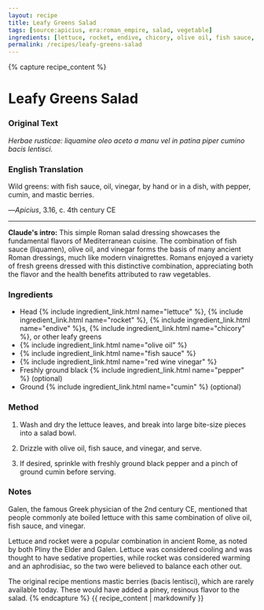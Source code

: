 ```yaml
---
layout: recipe
title: Leafy Greens Salad
tags: [source:apicius, era:roman_empire, salad, vegetable]
ingredients: [lettuce, rocket, endive, chicory, olive oil, fish sauce, red wine vinegar]
permalink: /recipes/leafy-greens-salad
---
```


{% capture recipe_content %}
# Leafy Greens Salad

### Original Text
*Herbae rusticae: liquamine oleo aceto a manu vel in patina piper cumino bacis lentisci.*

### English Translation
Wild greens: with fish sauce, oil, vinegar, by hand or in a dish, with pepper, cumin, and mastic berries.

—*Apicius*, 3.16, c. 4th century CE

___

**Claude's intro:** This simple Roman salad dressing showcases the fundamental flavors of Mediterranean cuisine. The combination of fish sauce (liquamen), olive oil, and vinegar forms the basis of many ancient Roman dressings, much like modern vinaigrettes. Romans enjoyed a variety of fresh greens dressed with this distinctive combination, appreciating both the flavor and the health benefits attributed to raw vegetables.

### Ingredients
- Head {% include ingredient_link.html name="lettuce" %}, {% include ingredient_link.html name="rocket" %}, {% include ingredient_link.html name="endive" %}s, {% include ingredient_link.html name="chicory" %}, or other leafy greens  
- {% include ingredient_link.html name="olive oil" %}  
- {% include ingredient_link.html name="fish sauce" %}  
- {% include ingredient_link.html name="red wine vinegar" %}
- Freshly ground black {% include ingredient_link.html name="pepper" %} (optional)
- Ground {% include ingredient_link.html name="cumin" %} (optional)

### Method
1. Wash and dry the lettuce leaves, and break into large bite-size pieces into a salad bowl.

2. Drizzle with olive oil, fish sauce, and vinegar, and serve.

3. If desired, sprinkle with freshly ground black pepper and a pinch of ground cumin before serving.

### Notes
Galen, the famous Greek physician of the 2nd century CE, mentioned that people commonly ate boiled lettuce with this same combination of olive oil, fish sauce, and vinegar.

Lettuce and rocket were a popular combination in ancient Rome, as noted by both Pliny the Elder and Galen. Lettuce was considered cooling and was thought to have sedative properties, while rocket was considered warming and an aphrodisiac, so the two were believed to balance each other out.

The original recipe mentions mastic berries (bacis lentisci), which are rarely available today. These would have added a piney, resinous flavor to the salad.
{% endcapture %}
{{ recipe_content | markdownify }}